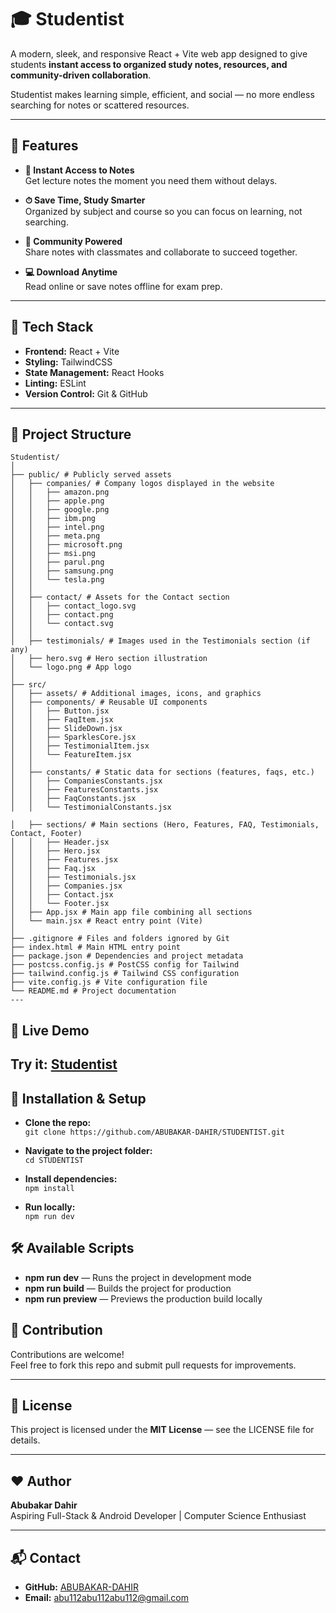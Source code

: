 # 🎓 Studentist

A modern, sleek, and responsive React + Vite web app designed to give students **instant access to organized study notes, resources, and community-driven collaboration**.

Studentist makes learning simple, efficient, and social — no more endless searching for notes or scattered resources.

---

## 🌟 Features

- **📖 Instant Access to Notes**  
  Get lecture notes the moment you need them without delays.

- **⏱ Save Time, Study Smarter**  
  Organized by subject and course so you can focus on learning, not searching.

- **🤝 Community Powered**  
  Share notes with classmates and collaborate to succeed together.

- **💻 Download Anytime**  
  Read online or save notes offline for exam prep.

---

## 🚀 Tech Stack

- **Frontend:** React + Vite  
- **Styling:** TailwindCSS  
- **State Management:** React Hooks  
- **Linting:** ESLint  
- **Version Control:** Git & GitHub  

---

## 📂 Project Structure
```
Studentist/
│
├── public/ # Publicly served assets
│   ├── companies/ # Company logos displayed in the website
│   │   ├── amazon.png
│   │   ├── apple.png
│   │   ├── google.png
│   │   ├── ibm.png
│   │   ├── intel.png
│   │   ├── meta.png
│   │   ├── microsoft.png
│   │   ├── msi.png
│   │   ├── parul.png
│   │   ├── samsung.png
│   │   └── tesla.png
│   │
│   ├── contact/ # Assets for the Contact section
│   │   ├── contact_logo.svg
│   │   ├── contact.png
│   │   └── contact.svg
│   │
│   ├── testimonials/ # Images used in the Testimonials section (if any)
│   ├── hero.svg # Hero section illustration
│   └── logo.png # App logo
│
├── src/
│   ├── assets/ # Additional images, icons, and graphics
│   ├── components/ # Reusable UI components
│   │   ├── Button.jsx
│   │   ├── FaqItem.jsx
│   │   ├── SlideDown.jsx
│   │   ├── SparklesCore.jsx
│   │   ├── TestimonialItem.jsx
│   │   └── FeatureItem.jsx
│   │
│   ├── constants/ # Static data for sections (features, faqs, etc.)
│   │   ├── CompaniesConstants.jsx
│   │   ├── FeaturesConstants.jsx
│   │   ├── FaqConstants.jsx
│   │   └── TestimonialConstants.jsx
        
│   ├── sections/ # Main sections (Hero, Features, FAQ, Testimonials, Contact, Footer)
│   │   ├── Header.jsx
│   │   ├── Hero.jsx
│   │   ├── Features.jsx
│   │   ├── Faq.jsx
│   │   ├── Testimonials.jsx
│   │   ├── Companies.jsx
│   │   ├── Contact.jsx
│   │   └── Footer.jsx
│   ├── App.jsx # Main app file combining all sections
│   └── main.jsx # React entry point (Vite)
│
├── .gitignore # Files and folders ignored by Git
├── index.html # Main HTML entry point
├── package.json # Dependencies and project metadata
├── postcss.config.js # PostCSS config for Tailwind
├── tailwind.config.js # Tailwind CSS configuration
├── vite.config.js # Vite configuration file
└── README.md # Project documentation
---
```

## 🎨 Live Demo

Try it:  [Studentist](https://studentist.netlify.app/) 
---

## 📌 Installation & Setup

- **Clone the repo:**  
  `git clone https://github.com/ABUBAKAR-DAHIR/STUDENTIST.git`

- **Navigate to the project folder:**  
  `cd STUDENTIST`

- **Install dependencies:**  
  `npm install`

- **Run locally:**  
  `npm run dev`

## 🛠 Available Scripts

- **npm run dev** — Runs the project in development mode  
- **npm run build** — Builds the project for production  
- **npm run preview** — Previews the production build locally

## 📢 Contribution

Contributions are welcome!  
Feel free to fork this repo and submit pull requests for improvements.

---

## 📜 License

This project is licensed under the **MIT License** — see the LICENSE file for details.

---

## ❤️ Author

**Abubakar Dahir**  
Aspiring Full-Stack & Android Developer | Computer Science Enthusiast

---

## 📬 Contact

- **GitHub:** [ABUBAKAR-DAHIR](https://github.com/ABUBAKAR-DAHIR)  
- **Email:** [abu112abu112abu112@gmail.com](abu112abu112abu112@gmail.com)

